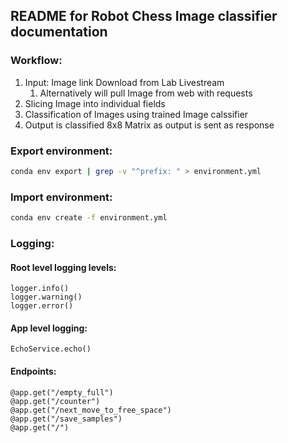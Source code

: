 ## README for Robot Chess Image classifier documentation

### Workflow:

1) Input: Image link Download from Lab Livestream
    1) Alternatively will pull Image from web with requests
2) Slicing Image into individual fields
3) Classification of Images using trained Image calssifier
4) Output is classified 8x8 Matrix as output is sent as response

### Export environment:

```bash
conda env export | grep -v "^prefix: " > environment.yml
```

### Import environment:

```bash
conda env create -f environment.yml
```

### Logging: 

#### Root level logging levels:
```
logger.info()
logger.warning()
logger.error()
```

#### App level logging:
```
EchoService.echo()
```

#### Endpoints:
```
@app.get("/empty_full")
@app.get("/counter")
@app.get("/next_move_to_free_space")
@app.get("/save_samples")
@app.get("/")
```